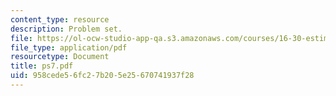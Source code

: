 ```yaml
---
content_type: resource
description: Problem set.
file: https://ol-ocw-studio-app-qa.s3.amazonaws.com/courses/16-30-estimation-and-control-of-aerospace-systems-spring-2004/958cede56fc27b205e25670741937f28_ps7.pdf
file_type: application/pdf
resourcetype: Document
title: ps7.pdf
uid: 958cede5-6fc2-7b20-5e25-670741937f28
---
```

